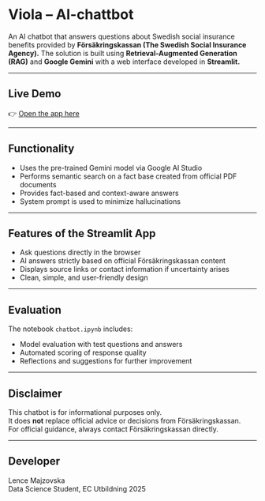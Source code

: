 # Viola – AI-chattbot 

An AI chatbot that answers questions about Swedish social insurance benefits provided by **Försäkringskassan (The Swedish Social Insurance Agency).**
The solution is built using **Retrieval-Augmented Generation (RAG)** and **Google Gemini** with a web interface developed in **Streamlit.**

---

## Live Demo

👉 [Open the app here](https://chatbot-viola.streamlit.app)

---

## Functionality

- Uses the pre-trained Gemini model via Google AI Studio
- Performs semantic search on a fact base created from official PDF documents
- Provides fact-based and context-aware answers
- System prompt is used to minimize hallucinations

---

## Features of the Streamlit App

- Ask questions directly in the browser
- AI answers strictly based on official Försäkringskassan content
- Displays source links or contact information if uncertainty arises
- Clean, simple, and user-friendly design

---

## Evaluation

The notebook `chatbot.ipynb` includes:

- Model evaluation with test questions and answers
- Automated scoring of response quality
- Reflections and suggestions for further improvement

---

## Disclaimer

This chatbot is for informational purposes only.  
It does **not** replace official advice or decisions from Försäkringskassan.  
For official guidance, always contact Försäkringskassan directly.

---

## Developer

Lence Majzovska  
Data Science Student, EC Utbildning 2025
